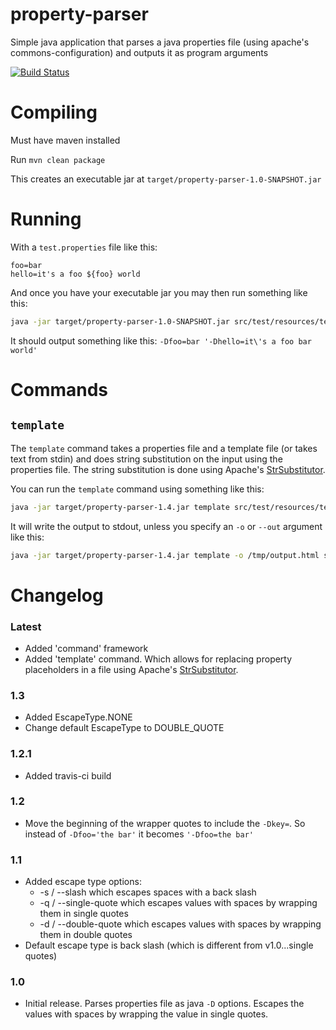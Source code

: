 # property-parser
Simple java application that parses a java properties file (using apache's commons-configuration) and outputs it as program arguments

[![Build Status](https://travis-ci.org/MashupMill/property-parser.svg?branch=master)](https://travis-ci.org/MashupMill/property-parser)

# Compiling

Must have maven installed

Run `mvn clean package`

This creates an executable jar at `target/property-parser-1.0-SNAPSHOT.jar`

# Running

With a `test.properties` file like this:

```
foo=bar
hello=it's a foo ${foo} world
```

And once you have your executable jar you may then run something like this:

```bash
java -jar target/property-parser-1.0-SNAPSHOT.jar src/test/resources/test.properties -q
```

It should output something like this: `-Dfoo=bar '-Dhello=it\'s a foo bar world'`

# Commands

## `template`

The `template` command takes a properties file and a template file (or takes text from stdin) and does string substitution on the input using the properties file.
The string substitution is done using Apache's [StrSubstitutor](https://commons.apache.org/proper/commons-lang/javadocs/api-2.6/org/apache/commons/lang/text/StrSubstitutor.html).

You can run the `template` command using something like this:

```bash
java -jar target/property-parser-1.4.jar template src/test/resources/test.properties src/test/resources/template.html
```

It will write the output to stdout, unless you specify an `-o` or `--out` argument like this:

```bash
java -jar target/property-parser-1.4.jar template -o /tmp/output.html src/test/resources/test.properties src/test/resources/template.html
```

# Changelog

### Latest

* Added 'command' framework
* Added 'template' command. Which allows for replacing property placeholders in a file using Apache's [StrSubstitutor](https://commons.apache.org/proper/commons-lang/javadocs/api-2.6/org/apache/commons/lang/text/StrSubstitutor.html).

### 1.3

* Added EscapeType.NONE
* Change default EscapeType to DOUBLE_QUOTE

### 1.2.1

* Added travis-ci build

### 1.2

* Move the beginning of the wrapper quotes to include the `-Dkey=`. So instead of `-Dfoo='the bar'` it becomes `'-Dfoo=the bar'`

### 1.1

* Added escape type options:
    * -s / --slash which escapes spaces with a back slash
    * -q / --single-quote which escapes values with spaces by wrapping them in single quotes
    * -d / --double-quote which escapes values with spaces by wrapping them in double quotes
* Default escape type is back slash (which is different from v1.0...single quotes)

### 1.0

* Initial release. Parses properties file as java `-D` options. Escapes the values with spaces by wrapping the value in single quotes.
